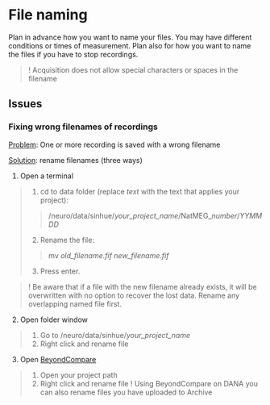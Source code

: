 # File naming

Plan in advance how you want to name your files. You may have different conditions or times of measurement. Plan also for how you want to name the files if you have to stop recordings.

> ! Acquisition does not allow special characters or spaces in the filename

## Issues
### Fixing wrong filenames of recordings

<u>Problem</u>: One or more recording is saved with a wrong filename

<u>Solution</u>: rename filenames (three ways)

1. Open a terminal
  > 1. cd to data folder (replace *text* with the text that applies your project):
  >> /neuro/data/sinhue/*your_project_name*/NatMEG_*number*/*YYMMDD*
  > 2. Rename the file:
  >> mv *old_filename.fif* *new_filename.fif*
  > 3. Press enter.

> ! Be aware that if a file with the new filename already exists, it will be overwritten with no option to recover the lost data. Rename any overlapping named file first.

2. Open folder window
  >1. Go to /neuro/data/sinhue/*your_project_name*
  >2. Right click and rename file

3. Open [BeyondCompare](Beyond-compare.md)
  >1. Open your project path
  >2. Right click and rename file
> ! Using BeyondCompare on DANA you can also rename files you have uploaded to Archive
